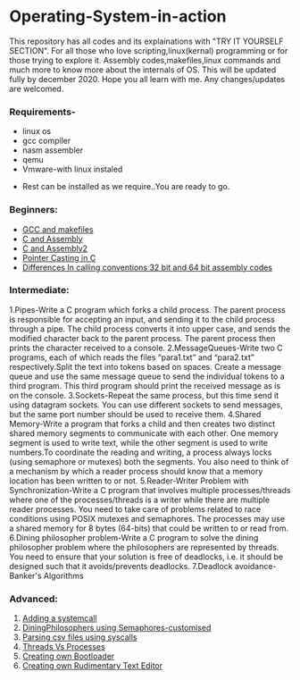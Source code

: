 # Operating-System-in-action
This repository has all codes  and its explainations with "TRY IT YOURSELF SECTION".
For all those who love scripting,linux(kernal) programming or for those trying to explore it.
Assembly codes,makefiles,linux commands and much more to know more about the internals of OS.
This will be updated fully by december 2020.
Hope you all learn with me.
Any changes/updates are welcomed.

### Requirements-
* linux os
* gcc compiler
* nasm assembler
* qemu 
* Vmware-with linux instaled
- Rest can be installed as we require..You are ready to go.

### Beginners:
- [GCC and makefiles](Just_beginner_things/Compilation&Makefiles/README.md)
- [C and Assembly](Just_beginner_things/Combining_C&Assembly/README.md)
- [C and Assembly2](Just_beginner_things/A1/README.md)
- [Pointer Casting in C](Just_beginner_things/pointer_casting/README.md)
- [Differences In calling conventions 32 bit and 64 bit assembly codes](Just_beginner_things/A2/README.md)
### Intermediate:
  1.Pipes-Write a C program which forks a child process. The parent process is responsible for accepting an input, and sending it to the child process through a pipe. The child process converts it into upper case, and sends the modified character back to the parent process. The parent process then prints the character received to a console.
  2.MessageQueues-Write two C programs, each of which reads the files “para1.txt” and “para2.txt” respectively.Split the text into tokens based on spaces. Create a message queue and use the same message queue to send the individual tokens to a third program. This third program should print the received message as is on the console.
  3.Sockets-Repeat the same process, but this time send it using datagram sockets. You can use different sockets to send messages, but the same port number should be used to receive them.
  4.Shared Memory-Write a program that forks a child and then creates two distinct shared memory segments to communicate with each other. One memory segment is used to write text, while the other segment is used to write numbers.To coordinate the reading and writing, a process always locks (using semaphore or mutexes) both the segments. You also need to think of a mechanism by which a reader process should know that a memory location has been written to or not.
  5.Reader-Writer Problem with Synchronization-Write a C program that involves multiple processes/threads where one of the processes/threads is a writer while there are multiple reader processes. You need to take care of problems related to race conditions using POSIX mutexes and semaphores. The processes may use a shared memory for 8 bytes (64-bits) that could be written to or read from.
  6.Dining philosopher problem-Write a C program to solve the dining philosopher problem where the philosophers are represented by threads. You need to ensure that your solution is free of deadlocks, i.e. it should be designed such that it avoids/prevents deadlocks.
  7.Deadlock avoidance-Banker's Algorithms
  
### Advanced:
  1. [Adding a systemcall](Adding_Syscall/README.MD)
  2. [DiningPhilosophers using Semaphores-customised](ModifiedDiningPhilosophers/README.MD)
  3. [Parsing csv files using syscalls](Read_csv_using_syscalls/README.MD)
  4. [Threads Vs Processes](PthreadVsFork/README.MD)
  5. [Creating own Bootloader](Bootloader/README.MD)
  6. [Creating own Rudimentary Text Editor](Rudimentary_text_editor/README.MD)
